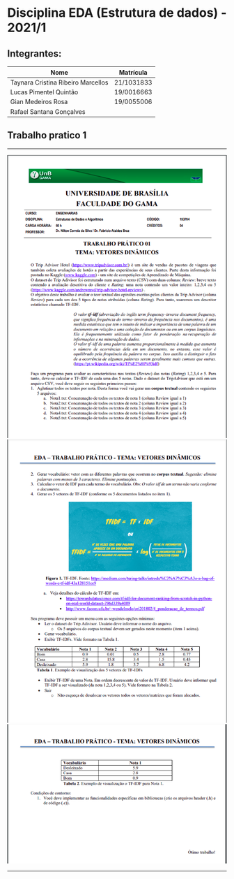 # Disciplina EDA (Estrutura de dados) - 2021/1

## Integrantes:
|Nome|Matrícula|
|---|---|
|Taynara Cristina Ribeiro Marcellos|21/1031833|
|Lucas Pimentel Quintão|19/0016663|
|Gian Medeiros Rosa|19/0055006|
|Rafael Santana Gonçalves||

## Trabalho pratico 1

---

![pg1](/img/pg1.png)
![pg2](/img/pg2.png)
![pg3](/img/pg3.png)

---